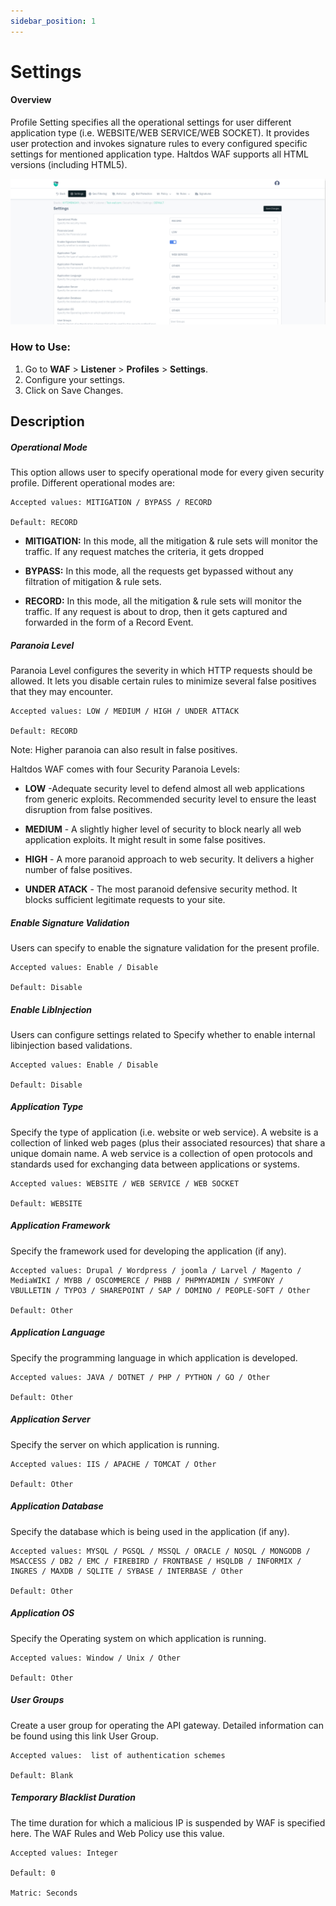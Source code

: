```yaml
---
sidebar_position: 1
---
```


# Settings
  
#### Overview 
Profile Setting specifies all the operational settings for user different application type (i.e. WEBSITE/WEB SERVICE/WEB SOCKET). It provides user protection and invokes signature rules to every configured specific settings for mentioned application type. Haltdos WAF supports all HTML versions (including HTML5).

![Profile_settings](/img/waf/v8/docs/WAFProfilesetting.png)
   
### How to Use:
1. Go to **WAF** > **Listener** > **Profiles** > **Settings**.
2. Configure your settings.
3. Click on Save Changes.
   
## Description

##### **Operational Mode**
This option allows user to specify operational mode for every given security profile. Different operational modes are:

    Accepted values: MITIGATION / BYPASS / RECORD

    Default: RECORD 

- **MITIGATION:** In this mode, all the mitigation & rule sets will monitor the traffic. If any request matches the criteria, it gets dropped  

- **BYPASS:** In this mode, all the requests get bypassed without any filtration of mitigation & rule sets.  

- **RECORD:** In this mode, all the mitigation & rule sets will monitor the traffic. If any request is about to drop, then it gets captured and forwarded in the form of a Record Event.  

##### **Paranoia Level** 
Paranoia Level configures the severity in which HTTP requests should be allowed. It lets you disable certain rules to minimize several false positives that they may encounter.  

    Accepted values: LOW / MEDIUM / HIGH / UNDER ATTACK

    Default: RECORD  

Note: Higher paranoia can also result in false positives.  

Haltdos WAF comes with four Security Paranoia Levels:  

- **LOW** -Adequate security level to defend almost all web applications from generic exploits. Recommended security level to ensure the least disruption from false positives.  

- **MEDIUM** - A slightly higher level of security to block nearly all web application exploits. It might result in some false positives.  

- **HIGH** - A more paranoid approach to web security. It delivers a higher number of false positives.  

- **UNDER ATACK** - The most paranoid defensive security method. It blocks sufficient legitimate requests to your site.  

##### **Enable Signature Validation**
Users can specify to enable the signature validation for the present profile.

    Accepted values: Enable / Disable

    Default: Disable

##### **Enable LibInjection**
Users can configure settings related to Specify whether to enable internal libinjection based validations.  

    Accepted values: Enable / Disable

    Default: Disable 

##### **Application Type**
Specify the type of application (i.e. website or web service). A website is a collection of linked web pages (plus their associated resources) that share a unique domain name. A web service is a collection of open protocols and standards used for exchanging data between applications or systems.  

    Accepted values: WEBSITE / WEB SERVICE / WEB SOCKET

    Default: WEBSITE 

##### **Application Framework**
Specify the framework used for developing the application (if any).

    Accepted values: Drupal / Wordpress / joomla / Larvel / Magento / MediaWIKI / MYBB / OSCOMMERCE / PHBB / PHPMYADMIN / SYMFONY / VBULLETIN / TYPO3 / SHAREPOINT / SAP / DOMINO / PEOPLE-SOFT / Other

    Default: Other 

##### **Application Language**
Specify the programming language in which application is developed.

    Accepted values: JAVA / DOTNET / PHP / PYTHON / GO / Other

    Default: Other  

##### **Application Server**
Specify the server on which application is running.

    Accepted values: IIS / APACHE / TOMCAT / Other

    Default: Other

##### **Application  Database**
Specify the database which is being used in the application (if any).

    Accepted values: MYSQL / PGSQL / MSSQL / ORACLE / NOSQL / MONGODB / MSACCESS / DB2 / EMC / FIREBIRD / FRONTBASE / HSQLDB / INFORMIX / INGRES / MAXDB / SQLITE / SYBASE / INTERBASE / Other

    Default: Other 

##### **Application OS**
Specify the Operating system on which application is running.

    Accepted values: Window / Unix / Other

    Default: Other

##### **User Groups**
Create a user group for operating the API gateway. Detailed information can be found using this link User Group.  

    Accepted values:  list of authentication schemes

    Default: Blank

##### **Temporary Blacklist Duration**
The time duration for which a malicious IP is suspended by WAF is specified here. The WAF Rules and Web Policy use this value.

    Accepted values: Integer

    Default: 0  

    Matric: Seconds

